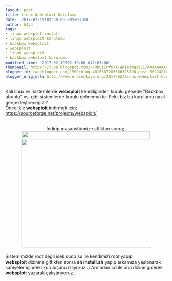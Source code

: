 ```yaml
---
layout: post
title: Linux Websploit Kurulumu
date: '2017-02-19T02:38:00.005+03:00'
author: k4y4
tags:
- linux websplot install
- linux websploit kurulumu
- backbox websploit
- websploit
- linux websploit
- backbox websloit kurulumu
modified_time: '2017-02-19T02:39:06.041+03:00'
thumbnail: https://3.bp.blogspot.com/-7RkCIIPf6YA/WKjaiWq39CI/AAAAAAAACOg/J1rUtCfiU4wDh-87quY5-Sz08cLNkzrHACLcB/s72-c/websploitcikar.png
blogger_id: tag:blogger.com,1999:blog-4815567283606325798.post-5627421445736703933
blogger_orig_url: http://www.erdinckaya.org/2017/02/linux-websploit-kurulumu.html
---
```


Kali linux vs. sistemlerde <b>websploit</b> kendiliğinden kurulu gelsede "Backbox, ubuntu" vs. gibi sistemlerde kurulu gelmemekte. Pekii biz bu kurulumu nasıl gerçekleştireceğiz ?<br />Öncelikle <b>websploit</b> indirmek için;<br /><a href="https://sourceforge.net/projects/websploit/" target="_blank">https://sourceforge.net/projects/websploit/</a><br /><br /><div class="separator" style="clear: both; text-align: center;">İndirip masaüstümüze attıktan sonra;&nbsp;</div><div class="separator" style="clear: both; text-align: center;"><a href="https://3.bp.blogspot.com/-7RkCIIPf6YA/WKjaiWq39CI/AAAAAAAACOg/J1rUtCfiU4wDh-87quY5-Sz08cLNkzrHACLcB/s1600/websploitcikar.png" imageanchor="1" style="margin-left: 1em; margin-right: 1em;"><img border="0" height="25" src="https://3.bp.blogspot.com/-7RkCIIPf6YA/WKjaiWq39CI/AAAAAAAACOg/J1rUtCfiU4wDh-87quY5-Sz08cLNkzrHACLcB/s400/websploitcikar.png" width="400" /></a></div><div class="separator" style="clear: both; text-align: center;"><a href="https://3.bp.blogspot.com/-pDvLkAbXt34/WKjaJseZAKI/AAAAAAAACOc/yCeX9WezcNQ87p209PVPmxn7OHetGCGGQCLcB/s1600/websploit.png" imageanchor="1" style="margin-left: 1em; margin-right: 1em;"><img border="0" height="337" src="https://3.bp.blogspot.com/-pDvLkAbXt34/WKjaJseZAKI/AAAAAAAACOc/yCeX9WezcNQ87p209PVPmxn7OHetGCGGQCLcB/s400/websploit.png" width="400" />&nbsp;</a></div><div class="separator" style="clear: both; text-align: center;"><br /></div><div class="separator" style="clear: both; text-align: left;">Sistemimizde root değil isek sudo su ile kendimizi root yapıp</div><div class="separator" style="clear: both; text-align: left;"><b>websploit</b> dizinine gittikten sonra <b>sh install.sh</b> yapıp arkamıza yaslanarak saniyeler içindeki kuruluşunu izliyoruz :) Ardından cd ile ana dizine giderek <b>websploit</b> yazarak çalıştırıyoruz.</div><br />

